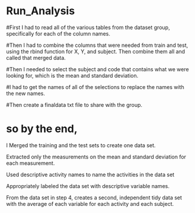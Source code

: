 # Run_Analysis
#First I had to read all of the various tables from the dataset group, specifically for each of the column names. 

#Then I had to combine the columns that were needed from train and test, using the rbind function for X, Y, and subject. Then combine them all and called that merged data. 

#Then I needed to select the subject and code that contains what we were looking for, which is the mean and standard deviation. 

#I had to get the names of all of the selections to replace the names with the new names. 

#Then create a finaldata txt file to share with the group. 

# so by the end,

I Merged the training and the test sets to create one data set.

Extracted only the measurements on the mean and standard deviation for each measurement.

Used descriptive activity names to name the activities in the data set

Appropriately labeled the data set with descriptive variable names.

From the data set in step 4, creates a second, independent tidy data set with the average of each variable for each activity and each subject.
